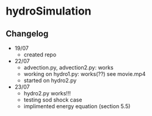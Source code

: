 # hydroSimulation  

## Changelog  
* 19/07  
    * created repo  
* 22/07  
    * advection.py, advection2.py: works  
    * working on hydro1.py: works(??) see movie.mp4  
    * started on hydro2.py  
* 23/07  
    * hydro2.py works!!!  
    * testing sod shock case  
    * implimented energy equation (section 5.5)  
